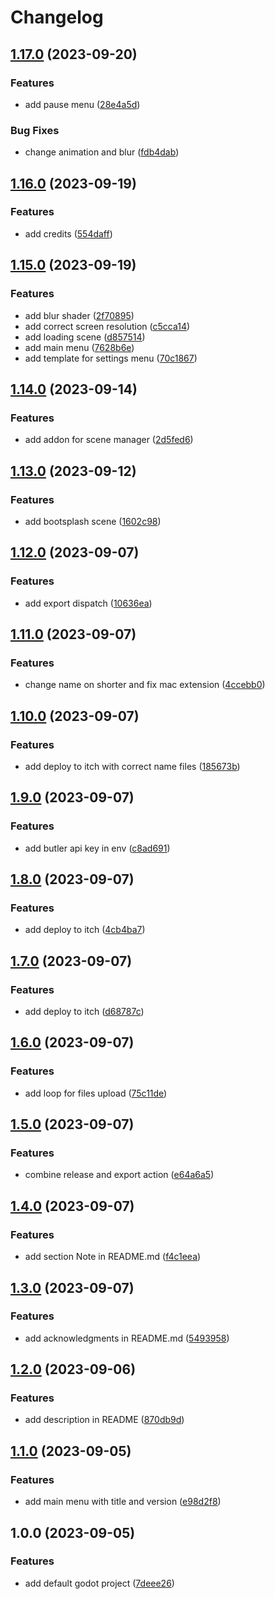 # Changelog

## [1.17.0](https://github.com/nblackninja/godot-game-template-extended/compare/v1.16.0...v1.17.0) (2023-09-20)


### Features

* add pause menu ([28e4a5d](https://github.com/nblackninja/godot-game-template-extended/commit/28e4a5da59d7ce6a688402eb716a5d2f8727b776))


### Bug Fixes

* change animation and blur ([fdb4dab](https://github.com/nblackninja/godot-game-template-extended/commit/fdb4dabafd320829c5698d13aa42c9ef9f8eb130))

## [1.16.0](https://github.com/nblackninja/godot-game-template-extended/compare/v1.15.0...v1.16.0) (2023-09-19)


### Features

* add credits ([554daff](https://github.com/nblackninja/godot-game-template-extended/commit/554daff578683da0ad360b52cae9d65468dcb9a3))

## [1.15.0](https://github.com/nblackninja/godot-game-template-extended/compare/v1.14.0...v1.15.0) (2023-09-19)


### Features

* add blur shader ([2f70895](https://github.com/nblackninja/godot-game-template-extended/commit/2f70895c00392a04d3a206d2eee30a189f42a466))
* add correct screen resolution ([c5cca14](https://github.com/nblackninja/godot-game-template-extended/commit/c5cca1425b4a07a4c0b374b62c2a2d1db61b4844))
* add loading scene ([d857514](https://github.com/nblackninja/godot-game-template-extended/commit/d8575141cb2e5115efa9ec207e14dbc5a947b49a))
* add main menu ([7628b6e](https://github.com/nblackninja/godot-game-template-extended/commit/7628b6e07b12d1decb72aa77263cdb3e59f8d8e6))
* add template for settings menu ([70c1867](https://github.com/nblackninja/godot-game-template-extended/commit/70c18678905b4ff899e27944d2b4287db7ddbfcd))

## [1.14.0](https://github.com/nblackninja/godot-game-template-extended/compare/v1.13.0...v1.14.0) (2023-09-14)


### Features

* add addon for scene manager ([2d5fed6](https://github.com/nblackninja/godot-game-template-extended/commit/2d5fed64f4efbf1830354c838dfa5f22ccc4e8d2))

## [1.13.0](https://github.com/nblackninja/godot-game-template-extended/compare/v1.12.0...v1.13.0) (2023-09-12)


### Features

* add bootsplash scene ([1602c98](https://github.com/nblackninja/godot-game-template-extended/commit/1602c98238ac44b77b691960e48cdd2c5dae5c3b))

## [1.12.0](https://github.com/nblackninja/godot-game-template-extended/compare/v1.11.0...v1.12.0) (2023-09-07)


### Features

* add export dispatch ([10636ea](https://github.com/nblackninja/godot-game-template-extended/commit/10636ea778df68cf477813c903474ba1c5694b59))

## [1.11.0](https://github.com/nblackninja/godot-game-template-extended/compare/v1.10.0...v1.11.0) (2023-09-07)


### Features

* change name on shorter and fix mac extension ([4ccebb0](https://github.com/nblackninja/godot-game-template-extended/commit/4ccebb00bb0d11f3506fc2c594178394a114697b))

## [1.10.0](https://github.com/nblackninja/godot-game-template-extended/compare/v1.9.0...v1.10.0) (2023-09-07)


### Features

* add deploy to itch with correct name files ([185673b](https://github.com/nblackninja/godot-game-template-extended/commit/185673b40d1a6554291f58f974f2ab45820387dc))

## [1.9.0](https://github.com/nblackninja/godot-game-template-extended/compare/v1.8.0...v1.9.0) (2023-09-07)


### Features

* add butler api key in env ([c8ad691](https://github.com/nblackninja/godot-game-template-extended/commit/c8ad69104de0c7176b33e1d41b7962f971af06b6))

## [1.8.0](https://github.com/nblackninja/godot-game-template-extended/compare/v1.7.0...v1.8.0) (2023-09-07)


### Features

* add deploy to itch ([4cb4ba7](https://github.com/nblackninja/godot-game-template-extended/commit/4cb4ba7bf94a01eb6a2d18ad394904028ce3b638))

## [1.7.0](https://github.com/nblackninja/godot-game-template-extended/compare/v1.6.0...v1.7.0) (2023-09-07)


### Features

* add deploy to itch ([d68787c](https://github.com/nblackninja/godot-game-template-extended/commit/d68787c00eb8ef91b403680f27c7a209779d9ea5))

## [1.6.0](https://github.com/nblackninja/godot-game-template-extended/compare/v1.5.0...v1.6.0) (2023-09-07)


### Features

* add loop for files upload ([75c11de](https://github.com/nblackninja/godot-game-template-extended/commit/75c11de8ed67f6d6612b79d1e1d18d028ee5f786))

## [1.5.0](https://github.com/nblackninja/godot-game-template-extended/compare/v1.4.0...v1.5.0) (2023-09-07)


### Features

* combine release and export action ([e64a6a5](https://github.com/nblackninja/godot-game-template-extended/commit/e64a6a5e775a8ffe4e4edeceeae827075629e74d))

## [1.4.0](https://github.com/nblackninja/godot-game-template-extended/compare/v1.3.0...v1.4.0) (2023-09-07)


### Features

* add section Note in README.md ([f4c1eea](https://github.com/nblackninja/godot-game-template-extended/commit/f4c1eead1d194e440fc612c3db210b00f06ec727))

## [1.3.0](https://github.com/nblackninja/godot-game-template-extended/compare/v1.2.0...v1.3.0) (2023-09-07)


### Features

* add acknowledgments in README.md ([5493958](https://github.com/nblackninja/godot-game-template-extended/commit/5493958bead7d7f1ac6ca5293f4f5415989fe9c8))

## [1.2.0](https://github.com/nblackninja/godot-game-template-extended/compare/v1.1.0...v1.2.0) (2023-09-06)


### Features

* add description in README ([870db9d](https://github.com/nblackninja/godot-game-template-extended/commit/870db9d145a29b00986bb2001118cccfeb4cd74f))

## [1.1.0](https://github.com/nblackninja/godot-game-template-extended/compare/v1.0.0...v1.1.0) (2023-09-05)


### Features

* add main menu with title and version ([e98d2f8](https://github.com/nblackninja/godot-game-template-extended/commit/e98d2f8892d8c9f1133b6c3ae26da83590048bf6))

## 1.0.0 (2023-09-05)


### Features

* add default godot project ([7deee26](https://github.com/nblackninja/godot-game-template-extended/commit/7deee266943c0a7131b21c6f770a5b548b3537fc))
